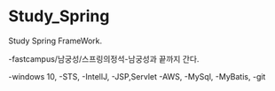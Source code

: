 # Study_Spring
Study Spring FrameWork.

-fastcampus/남궁성/스프링의정석-남궁성과 끝까지 간다.

-windows 10,
-STS,
-IntellJ,
-JSP,Servlet
-AWS,
-MySql,
-MyBatis,
-git 

